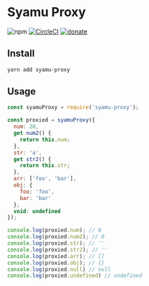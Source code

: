 # Syamu Proxy


![npm](https://img.shields.io/npm/v/syamu-proxy.svg)
[![CircleCI](https://circleci.com/gh/nju33/syamu-proxy.svg?style=svg&circle-token=bded2c58c08c7c5efa0b8a7341ab95df68b0e153)](https://circleci.com/gh/nju33/syamu-proxy)
[![donate](https://badgen.net/badge/Donate%20via%20PayPal/100円/169bd7)](https://www.paypal.me/nju33/100)

## Install

```bash
yarn add syamu-proxy
```

## Usage

```js
const syamuProxy = require('syamu-proxy');

const proxied = syamuProxy({
  num: 28,
  get num2() {
    return this.num;
  },
  str: 'a',
  get str2() {
    return this.str;
  },
  arr: ['foo', 'bar'],
  obj: {
    foo: 'foo',
    bar: 'bar'
  },
  void: undefined
});

console.log(proxied.num); // 0
console.log(proxied.num2); // 0
console.log(proxied.str); // ''
console.log(proxied.str2); // ''
console.log(proxied.arr); // []
console.log(proxied.obj); // {}
console.log(proxied.null) // null
console.log(proxied.undefined) // undefined
```
